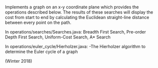 Implements a graph on an x-y coordinate plane which provides the operations described below.
The results of these searches will display the cost from start to end by calculating
the Euclidean straight-line distance between every point on the path. 

In operations/searches/Searches.java:
Breadth First Search,
Pre-order Depth First Search,
Uniform-Cost Search,
A* Search

In operations/euler_cycle/Hierholzer.java:
-The Hierholzer algorithm to determine the Euler cycle of a graph

(Winter 2018)
